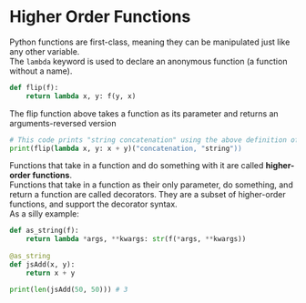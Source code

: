 # Higher Order Functions
Python functions are first-class, meaning they can be manipulated just like any other variable.\
The `lambda` keyword is used to declare an anonymous function (a function without a name).
```py
def flip(f):
    return lambda x, y: f(y, x)
```
The flip function above takes a function as its parameter and returns an arguments-reversed version
```py
# This code prints "string concatenation" using the above definition of `flip`
print(flip(lambda x, y: x + y)("concatenation, "string"))
```
Functions that take in a function and do something with it are called **higher-order functions**.\
Functions that take in a function as their only parameter, do something, and return a function are called decorators.
They are a subset of higher-order functions, and support the decorator syntax.\
As a silly example:
```py
def as_string(f):
    return lambda *args, **kwargs: str(f(*args, **kwargs))
  
@as_string
def jsAdd(x, y):
    return x + y

print(len(jsAdd(50, 50))) # 3
```
